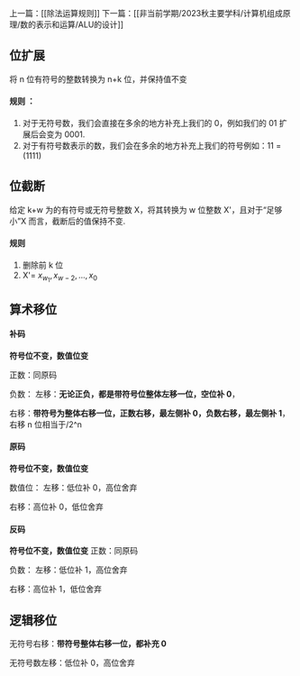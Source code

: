 上一篇：[[除法运算规则]]
下一篇：[[非当前学期/2023秋主要学科/计算机组成原理/数的表示和运算/ALU的设计]]
## 位扩展 
将 n 位有符号的整数转换为 n+k 位，并保持值不变
#### 规则 ：
1. 对于无符号数，我们会直接在多余的地方补充上我们的 0，例如我们的 $01$ 扩展后会变为 $0001$.
2. 对于有符号数表示的数，我们会在多余的地方补充上我们的符号例如：$11$ = $(1111)$


## 位截断
给定 k+w 为的有符号或无符号整数 X，将其转换为 w 位整数 X'，且对于“足够小”X 而言，截断后的值保持不变.

#### 规则
1. 删除前 k 位
2. X'= $x_{w_{1}},x_{w-2},\dots,x_{0}$


## 算术移位
#### 补码 
**符号位不变，数值位变**

正数：同原码

负数：
左移：**无论正负，都是带符号位整体左移一位，空位补 0**，

右移：**带符号为整体右移一位，正数右移，最左侧补 0，负数右移，最左侧补 1**，右移 n 位相当于/2^n

#### 原码
**符号位不变，数值位变**

数值位：
左移：低位补 0，高位舍弃

右移：高位补 0，低位舍弃

#### 反码
**符号位不变，数值位变**
正数：同原码

负数：
左移：低位补 1，高位舍弃

右移：高位补 1，低位舍弃

## 逻辑移位
无符号右移：**带符号整体右移一位，都补充 0**

无符号数左移：低位补 0，高位舍弃